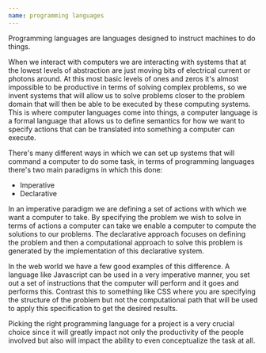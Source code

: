 ```yaml
---
name: programming languages
---
```

Programming languages are languages designed to instruct machines to do things.

When we interact with computers we are interacting with systems that at the lowest levels of abstraction are just moving bits of electrical current or photons around.
At this most basic levels of ones and zeros it's almost impossible to be productive in terms of solving complex problems, so we invent systems that will allow us to solve problems closer to the problem domain that will then be able to be executed by these computing systems.
This is where computer languages come into things, a computer language is a formal language that allows us to define semantics for how we want to specify actions that can be translated into something a computer can execute.

There's many different ways in which we can set up systems that will command a computer to do some task, in terms of programming languages there's two main paradigms in which this done:

- Imperative
- Declarative

In an imperative paradigm we are defining a set of actions with which we want a computer to take. By specifying the problem we wish to solve in terms of actions a computer can take we enable a computer to compute the solutions to our problems.
The declarative approach focuses on defining the problem and then a computational approach to solve this problem is generated by the implementation of this declarative system.

In the web world we have a few good examples of this difference. A language like Javascript can be used in a very imperative manner, you set out a set of instructions that the computer will perform and it goes and performs this. Contrast this to something like CSS where you are specifying the structure of the problem but not the computational path that will be used to apply this specification to get the desired results.

Picking the right programming language for a project is a very crucial choice since it will greatly impact not only the productivity of the people involved but also will impact the ability to even conceptualize the task at all.
